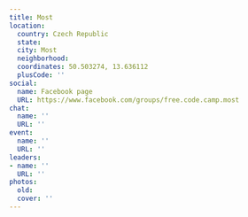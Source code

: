```yaml
---
title: Most
location:
  country: Czech Republic
  state: 
  city: Most
  neighborhood: 
  coordinates: 50.503274, 13.636112
  plusCode: ''
social:
  name: Facebook page
  URL: https://www.facebook.com/groups/free.code.camp.most
chat:
  name: ''
  URL: ''
event:
  name: ''
  URL: ''
leaders:
- name: ''
  URL: ''
photos:
  old: 
  cover: ''
---
```

